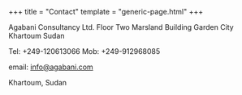 +++
title = "Contact"
template = "generic-page.html"
+++

Agabani Consultancy Ltd.
Floor Two
Marsland Building
Garden City
Khartoum
Sudan

Tel: +249-120613066
Mob: +249-912968085

email: info@agabani.com

Khartoum, Sudan
